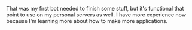 That was my first bot needed to finish some stuff, but it's functional that point to use on my personal servers as well. I have more experience now because I'm learning more about how to make more applications.

